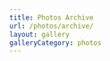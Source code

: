 ```yaml
---
title: Photos Archive
url: /photos/archive/
layout: gallery
galleryCategory: photos
---
```


<style>
:root,
:root.dark {
  --c-h: 0;
  --c-s: 0%;
  --c-l: 10%;
}

:root.dark {
  --c-l: 30%;
}
</style>
